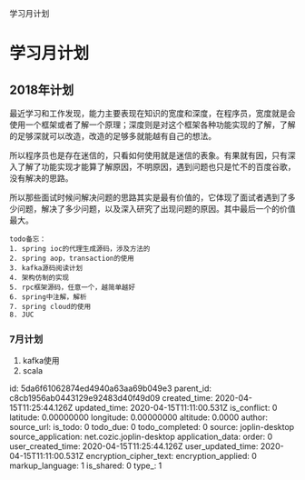 学习月计划

# 学习月计划
## 2018年计划
最近学习和工作发现，能力主要表现在知识的宽度和深度，在程序员，宽度就是会使用一个框架或者了解一个原理；深度则是对这个框架各种功能实现的了解，了解的足够深就可以改造，改造的足够多就能越有自己的想法。

所以程序员也是存在迷信的，只看如何使用就是迷信的表象。有果就有因，只有深入了解了功能实现才能算了解原因，不明原因，遇到问题也只是忙不的百度谷歌，没有解决的思路。

所以那些面试时候问解决问题的思路其实是最有价值的，它体现了面试者遇到了多少问题，解决了多少问题，以及深入研究了出现问题的原因。其中最后一个的价值最大。



```
todo备忘：
1. spring ioc的代理生成源码，涉及方法的
2. spring aop，transaction的使用
3. kafka源码阅读计划
4. 架构仿制的实现
5. rpc框架源码，任意一个，越简单越好
6. spring中注解，解析
7. spring cloud的使用
8. JUC
```
### 7月计划
1. kafka使用
2. scala

id: 5da6f61062874ed4940a63aa69b049e3
parent_id: c8cb1956ab0443129e92483d40f49d09
created_time: 2020-04-15T11:25:44.126Z
updated_time: 2020-04-15T11:11:00.531Z
is_conflict: 0
latitude: 0.00000000
longitude: 0.00000000
altitude: 0.0000
author: 
source_url: 
is_todo: 0
todo_due: 0
todo_completed: 0
source: joplin-desktop
source_application: net.cozic.joplin-desktop
application_data: 
order: 0
user_created_time: 2020-04-15T11:25:44.126Z
user_updated_time: 2020-04-15T11:11:00.531Z
encryption_cipher_text: 
encryption_applied: 0
markup_language: 1
is_shared: 0
type_: 1